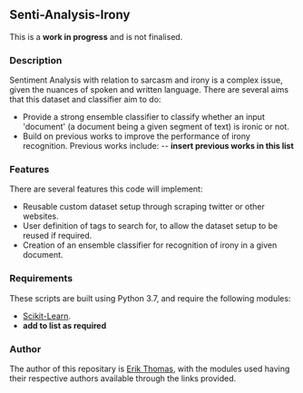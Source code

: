 ## Senti-Analysis-Irony

This is a **work in progress** and is not finalised.

### Description

Sentiment Analysis with relation to sarcasm and irony is a complex issue, given the nuances of spoken and written language. There are several aims that this dataset and classifier aim to do:
- Provide a strong ensemble classifier to classify whether an input 'document' (a document being a given segment of text) is ironic or not.
- Build on previous works to improve the performance of irony recognition. Previous works include:
-- **insert previous works in this list**

### Features

There are several features this code will implement:
- Reusable custom dataset setup through scraping twitter or other websites.
- User definition of tags to search for, to allow the dataset setup to be reused if required.
- Creation of an ensemble classifier for recognition of irony in a given document.

### Requirements

These scripts are built using Python 3.7, and require the following modules:
- [Scikit-Learn](http://scikit-learn.org/stable/install.html).
- **add to list as required**

### Author

The author of this repositary is [Erik Thomas](https://github.com/EThomas16), with the modules used having their respective authors available through the links provided.